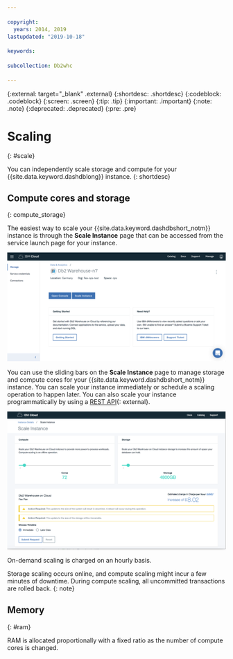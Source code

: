 ```yaml
---

copyright:
  years: 2014, 2019
lastupdated: "2019-10-18"

keywords:

subcollection: Db2whc

---
```


<!-- Attribute definitions --> 
{:external: target="_blank" .external}
{:shortdesc: .shortdesc}
{:codeblock: .codeblock}
{:screen: .screen}
{:tip: .tip}
{:important: .important}
{:note: .note}
{:deprecated: .deprecated}
{:pre: .pre}

# Scaling
{: #scale}

You can independently scale storage and compute for your {{site.data.keyword.dashdblong}} instance. 
{: shortdesc}

## Compute cores and storage
{: compute_storage}

The easiest way to scale your {{site.data.keyword.dashdbshort_notm}} instance is through the **Scale Instance** page that can be accessed from the service launch page for your instance.

<!--Before provisioning your Flex Performance system, you make initial adjustments to meet your anticipated requirements for storage and compute cores, then submit your choices.

After your system is provisioned and whenever your requirements change, you can adjust your compute cores and storage requirements by launching the **Scale Instance** page from the service's **Manage** page and by using the slider bars.-->

![View of the web console compute cores page](images/launch.png)

You can use the sliding bars on the **Scale Instance** page to manage storage and compute cores for your {{site.data.keyword.dashdbshort_notm}} instance. You can scale your instance immediately or schedule a scaling operation to happen later. You can also scale your instance programmatically by using a [REST API](https://cloud.ibm.com/apidocs/db2-warehouse-on-cloud){: external}.

![View of the web console compute cores page](images/scaling_full.png)

On-demand scaling is charged on an hourly basis. 

Storage scaling occurs online, and compute scaling might incur a few minutes of downtime. During compute scaling, all uncommitted transactions are rolled back.
{: note} 

<!--## Compute cores
{: #cores}

You can adjust your compute cores up or down. A compute cores change results in a short system downtime of up to 45 minutes. You can schedule the downtime to occur at a time that is more convenient or start the compute cores change immediately.

![View of the web console compute cores page](images/cores.png)

## Storage
{: #storage}

You can increase your storage. Storage changes do not incur any downtime.

![View of the web console storage page](images/storage.png)
-->

## Memory
{: #ram}

RAM is allocated proportionally with a fixed ratio as the number of compute cores is changed.

